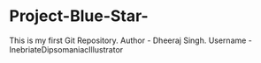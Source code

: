 # Project-Blue-Star-
This is my first Git Repository.
Author - Dheeraj Singh.
Username - InebriateDipsomaniacIllustrator

